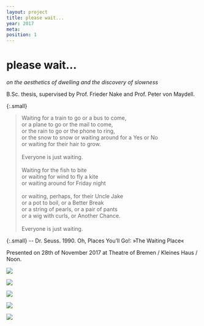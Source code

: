 ```yaml
---
layout: project
title: please wait...
year: 2017
meta: 
position: 1
---
```


# please wait...

*on the aesthetics of dwelling and the discovery of slowness*

B.Sc. thesis, supervised by Prof. Frieder Nake and Prof. Peter von Maydell.

{:.small}
> Waiting for a train to go or a bus to come,<br/>
or a plane to go or the mail to come,<br/>
or the rain to go or the phone to ring,<br/>
or the snow to snow or waiting around for a Yes or No<br/>
or waiting for their hair to grow.<br/><br/>
Everyone is just waiting.<br/><br/>
Waiting for the fish to bite<br/>
or waiting for wind to fly a kite<br/>
or waiting around for Friday night<br/><br/>
or waiting, perhaps, for their Uncle Jake<br/>
or a pot to boil, or a Better Break<br/>
or a string of pearls, or a pair of pants<br/>
or a wig with curls, or Another Chance.<br/><br/>
Everyone is just waiting.

{:.small}
-- Dr. Seuss. 1990. Oh, Places You’ll Go!: »The Waiting Place«

Presented on 28th of November 2017 at Theatre of Bremen / Kleines Haus / Noon.

![](/waiting-colloquium-1.jpg)

![](/waiting-colloquium-4.jpg)

![](/waiting-colloquium-6.jpg)

![](/waiting-colloquium-9.jpg)



![](/IMG_0846_web.jpg)
